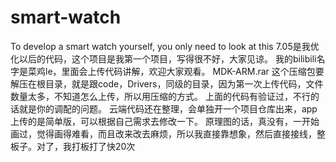 # smart-watch
To develop a smart watch yourself, you only need to look at this
7.05是我优化以后的代码，这个项目是我第一个项目，写得很不好，大家见谅。
我的bilibili名字是菜鸡le，里面会上传代码讲解，欢迎大家观看。
MDK-ARM.rar  这个压缩包要解压在根目录，就是跟code，Drivers，同级的目录，因为第一次上传代码，文件数量太多，不知道怎么上传，所以用压缩的方式。
上面的代码有验证过，不行的话就是你的调配的问题。
云端代码还在整理，会单独开一个项目仓库出来，app上传的是简单版，可以根据自己需求去修改一下。
原理图的话，真没有，一开始画过，觉得画得难看，而且改来改去麻烦，所以我直接靠想象，然后直接接线，整板子。对了，我打板打了快20次

